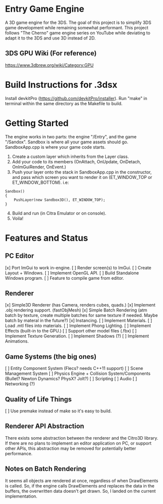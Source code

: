 # Entry Game Engine
 
A 3D game engine for the 3DS. The goal of this project is to simplify 3DS game development while remaining somewhat performant. This project follows "The Cherno" game engine series on YouTube while deviating to adapt it to the 3DS and use 3D instead of 2D.

## 3DS GPU Wiki (For reference)
https://www.3dbrew.org/wiki/Category:GPU

# Build Instructions for .3dsx

Install devkitPro (https://github.com/devkitPro/installer).
Run "make" in terminal within the same directory as the Makefile to build.

# Getting Started

The engine works in two parts: the engine "/Entry", and the game "/Sandox". Sandbox is where all your game assets should go. 
SandboxApp.cpp is where your game code starts. 
1. Create a custom layer which inherits from the Layer class. 
1. Add your code to its members (OnAttach, OnUpdate, OnDetach, OnImGuiRender, OnEvent.)
1. Push your layer onto the stack in SandboxApp.cpp in the constructor, and pass which screen you want to render it on (ET_WINDOW_TOP or ET_WINDOW_BOTTOM). i.e:
```
Sandbox()
{
	PushLayer(new Sandbox3D(), ET_WINDOW_TOP);
}
```
4. Build and run (in Citra Emulator or on console).
1. Voila!

# Features and Status
## PC Editor
[x] Port ImGui to work in-engine.
[ ] Render screen(s) to ImGui.
[ ] Create Layout + Windows.
[ ] Implement OpenGL API.
[ ] Build Standalone Windows program.
[ ] Feature to compile game from editor.

## Renderer
[x] Simple3D Renderer (has Camera, renders cubes, quads.)
[x] Implement .obj rendering support. (fastObjMesh)
[x] Simple Batch Rendering (atm batch by texture, create multiple batches for same texture if needed. Maybe batch by materal in the future?)
[x] Instancing.
[ ] Implement Materials.
[ ] Load .mtl files into materials.
[ ] Implement Phong Lighting.
[ ] Implement Effects (built-in to the GPU.)
[ ] Support other model files (.fbx)
[ ] Implement Texture Generation.
[ ] Implement Shadows (?)
[ ] Implement Animations.

## Game Systems (the big ones)
[ ] Entity Component System (Flecs? needs C++11 support)
[ ] Scene Management System
[ ] Physics Engine + Collision System/Components (Bullet? Newton Dynamics? PhysX? Jolt?)
[ ] Scripting
[ ] Audio
[ ] Networking (?)

## Quality of Life Things
[ ] Use premake instead of make so it's easy to build.
 
## Renderer API Abstraction
There exists some abstraction between the renderer and the Citro3D library. If there are no plans to implement an editor application on PC, or support other APIs, this abstraction may be removed for potentially better performance.

## Notes on Batch Rendering
It seems all objects are rendered at once, regardless of when DrawElements is called. So, if the engine calls DrawElements and replaces the data in the buffers, the overwritten data doesn't get drawn. So, I landed on the current implementation.